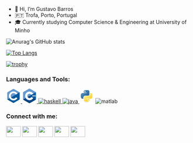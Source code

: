- 👋 Hi, I’m Gustavo Barros
- 🇵🇹 Trofa, Porto, Portugal
- 🎓 Currently studying Computer Science & Engineering at University of Minho

![Anurag's GitHub stats](https://github-readme-stats.vercel.app/api?username=gustavobarros24&show_icons=true&theme=dark)

[![Top Langs](https://github-readme-stats.vercel.app/api/top-langs/?username=gustavobarros24&layout=compact&theme=dark)](https://github.com/anuraghazra/github-readme-stats)

[![trophy](https://github-profile-trophy.vercel.app/?username=gustavobarros24&theme=onedark)](https://github.com/ryo-ma/github-profile-trophy)

<h3 align="left">Languages and Tools:</h3>
<p align="left"> <a href="https://www.cprogramming.com/" target="_blank" rel="noreferrer"> <img src="https://raw.githubusercontent.com/devicons/devicon/master/icons/c/c-original.svg" alt="c" width="40" height="40"/> </a> <a href="https://www.w3schools.com/cpp/" target="_blank" rel="noreferrer"> <img src="https://raw.githubusercontent.com/devicons/devicon/master/icons/cplusplus/cplusplus-original.svg" alt="cplusplus" width="40" height="40"/> </a> <a href="https://www.haskell.org/" target="_blank" rel="noreferrer"> <img src="https://upload.wikimedia.org/wikipedia/commons/1/1c/Haskell-Logo.svg" alt="haskell" width="40" height="40"/> </a> <a href="https://www.python.org" target="_blank" rel="noreferrer">  <img src="https://cdn.jsdelivr.net/gh/devicons/devicon/icons/java/java-original-wordmark.svg" alt = "java" width="40" height="40"/> </a> <img src="https://raw.githubusercontent.com/devicons/devicon/master/icons/python/python-original.svg" alt="python" width="40" height="40"/> </a> <img src="https://cdn.jsdelivr.net/gh/devicons/devicon/icons/matlab/matlab-original.svg" alt = "matlab" width="40" height="40"/> </a> </p>

<h3 align="left">Connect with me:</h3>
<p align="left">
<a href="https://twitter.com/gbarros24_" target="blank"><img align="center" src="https://cdn.jsdelivr.net/npm/simple-icons@3.0.1/icons/twitter.svg" alt="" height="30" width="40" /></a>
<a href="https://www.linkedin.com/in/gustavobarros24" target="blank"><img align="center" src="https://cdn.jsdelivr.net/npm/simple-icons@3.0.1/icons/linkedin.svg" alt="" height="30" width="40" /></a>
<a href="https://www.instagram.com/gustavobarros24/" target="blank"><img align="center" src="https://cdn.jsdelivr.net/npm/simple-icons@3.0.1/icons/instagram.svg" alt="" height="30" width="40" /></a>
<a href="https://www.youtube.com/channel/UCTYTViLOLWKP14-kTZgwGXQ" target="blank"><img align="center" src="https://cdn.jsdelivr.net/npm/simple-icons@3.0.1/icons/youtube.svg" alt="" height="30" width="40" /></a>
<a href="https://www.twitch.tv/zaevuofficial" target="blank"><img align="center" src="https://cdn.jsdelivr.net/npm/simple-icons@3.0.1/icons/twitch.svg" alt="" height="30" width="40" /></a>
</p>

<!---
gustavobarros24/gustavobarros24 is a ✨ special ✨ repository because its `README.md` (this file) appears on your GitHub profile.
You can click the Preview link to take a look at your changes.
--->
